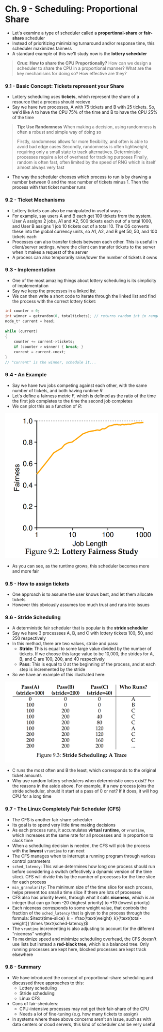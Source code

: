 # Ch. 9 - Scheduling: Proportional Share

* Let's examine a type of scheduler called a **propertional-share** or **fair-share** scheduler
* Instead of prioritizing minimizing turnaround and/or response time, this scheduler maximizes fairness
* A standard example of this we'll study now is the **lottery scheduler**
> **Crux: How to share the CPU Proportionally?**
> How can we design a scheduler to share the CPU in a proportional manner? What are the key mechanisms for doing so? How effective are they?

### 9.1 - Basic Concept: Tickets represent your Share

* Lottery scheduling uses **tickets**, which represent the share of a resource that a process should recieve
* Say we have two processes, A with 75 tickets and B with 25 tickets. So, we'd like A to have the CPU 75% of the time and B to have the CPU 25% of the time

> **Tip: Use Randomness**
> When making a decision, using randomness is often a robust and simple way of doing so
>
> Firstly, randomness allows for more flexibility, and often is able to avoid bad edge cases
> Secondly, randomness is often lightweight, requiring only a small state to track alternatives. Deterministic processes require a lot of overhead for tracking purposes
> Finally, random is often fast, often limited by the speed of RNG which is itself almost always very fast

* The way the scheduler chooses which process to run is by drawing a number between 0 and the max number of tickets minus 1. Then the process with that ticket number runs

### 9.2 - Ticket Mechanisms

* Lottery tickets can also be manipulated in useful ways
* For example, say users A and B each get 100 tickets from the system. User A assigns 2 jobs, A1 and A2, 500 tickets each out of a total 1000, and User B assigns 1 job 10 tickets out of a total 10. The OS converts these into the global currency units, so A1, A2, and B get 50, 50, and 100 tickets each
* Processes can also transfer tickets between each other. This is useful in client/server settings, where the client can transfer tickets to the server when it makes a request of the server
* A process can also temporarily raise/lower the number of tickets it owns

### 9.3 - Implementation

* One of the most amazing things about lottery scheduling is its simplicity of implementation
* Say we keep the processes in a linked list
* We can then write a short code to iterate through the linked list and find the process with the correct lottery ticket:

```c
int counter = 0;
int winner = getrandom(0, totaltickets); // returns random int in range [0, totaltickets)
node_t* current = head;

while (current)
{
    counter += current->tickets;
    if (counter > winner) { break; }
    current = current->next;
}
// "current" is the winner, schedule it...
```

### 9.4 - An Example

* Say we have two jobs competing against each other, with the same number of tickets, and both having runtime $R$
* Let's define a fairness metric $F$, which is defined as the ratio of the time the first job completes to the time the second job completes
* We can plot this as a function of $R$:

![alt text](images/Ch8/Ch8_6.png)

* As you can see, as the runtime grows, this scheduler becomes more and more fair

### 9.5 - How to assign tickets

* One approach is to assume the user knows best, and let them allocate tickets
* However this obviously assumes too much trust and runs into issues

### 9.6 - Stride Scheduling

* A deterministic fair scheduler that is popular is the **stride scheduler**
* Say we have 3 processses A, B, and C with lottery tickets 100, 50, and 250 respectively
* In this method, there are two values, stride and pass:
  * **Stride**: This is equal to some large value divided by the number of tickets. If we choose this large value to be 10,000, the strides for A, B, and C are 100, 200, and 40 respectively
  * **Pass**: This is equal to 0 at the beginning of the process, and at each step is incremented by the stride
* So we have an example of this illustrated here:

![alt text](images/Ch9/Ch9_3.png)

* C runs the most often and B the least, which corresponds to the original ticket amounts
* Why use random lottery schedulers when deterministic ones exist? For the reasons in the aside above. For example, if a new process joins the stride scheduler, should it start at a pass of 0 or not? If it does, it will hog CPU for a long time

### 9.7 - The Linux Completely Fair Scheduler (CFS)

* The CFS is another fair-share scheduler
* Its goal is to spend very little time making decisions
* As each process runs, it accumulates **virtual runtime**, or `vruntime`, which increases at the same rate for all processes and in proportion to clock time
* When a scheduling decision is needed, the CFS will pick the process with the **lowest** `vruntime` to run next
* The CFS manages when to interrupt a running program through various control parameters
* `sched_latency`: This value determines how long one process should run before considering a switch (effectively a dynamic version of the time slice). CFS will divide this by the number of processes for the time slice for each process
* `min_granularity`: The minimum size of the time slice for each process, helps prevent too small a time slice if there are lots of processes
* CFS also has priority levels, through what it calls **niceness**, which is an integer that can go from -20 (highest priority) to +19 (lowest priority)
* Each niceness corresponds to some weight value, that controls the fraction of the `sched_latency` that is given to the process through the formula: $\text{time-slice}_k = \frac{\text{weight}_k}{\text{total-weight}} \times \text{sched-latency}$
* The `vruntime` incrementing is also adjusting to account for the different "niceness" weights
* To maximize speed and minimize scheduling overhead, the CFS doesn't use lists but instead a **red-black tree**, which is a balanced tree. Only running processes are kept here, blocked processes are kept track elsewhere

### 9.8 - Summary

* We have introduced the concept of proportional-share scheduling and discussed three approaches to this:
  * Lottery scheduling
  * Stride scheduling
  * Linux CFS
* Cons of fair-shedulers:
  * CPU-intensive processes may not get their fair-share of the CPU
  * Needs a lot of fine-tuning (e.g. how many tickets to assign)
* In systems where these above concerns aren't an issue, such as with data centers or cloud servers, this kind of scheduler can be very useful
